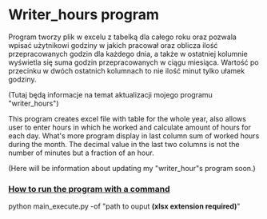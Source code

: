 <h1>Writer_hours program </h1>

Program tworzy plik w excelu z tabelką dla całego roku oraz pozwala wpisać użytnikowi godziny w jakich pracował oraz oblicza ilość przepracowanych godzin dla każdego dnia, a także w ostatniej kolumnie wyświetla się suma godzin przepracowanych w ciągu miesiąca. Wartość po przecinku w dwóch ostatnich kolumnach to nie ilość minut tylko ułamek godziny.

(Tutaj będą informacje na temat aktualizacji mojego programu "writer_hours")


This program creates excel file with table for the whole year, also allows user to enter hours in which he worked and calculate amount of hours for each day. What's more program display in last column sum of worked hours during the month. The decimal value in the last two columns is not the number of minutes but a fraction of an hour.


(Here will be information about updating my "writer_hour"s program soon.)


<h3><u> How to run the program with a command </u></h3>

python main_execute.py -of "path to ouput <strong>(xlsx extension required)</strong>" 
